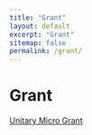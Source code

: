 ```yaml
---
title: "Grant"
layout: default
excerpt: "Grant"
sitemap: false
permalink: /grant/
---
```


# Grant

[Unitary Micro Grant](https://unitary.foundation/grants/2025_qimax/)



